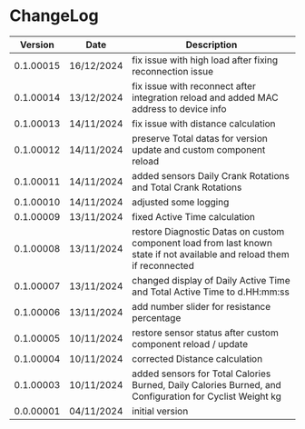 # ChangeLog

| Version | Date | Description |
| --- | --- | --- |
| 0.1.00015 | 16/12/2024 | fix issue with high load after fixing reconnection issue |
| 0.1.00014 | 13/12/2024 | fix issue with reconnect after integration reload and added MAC address to device info |
| 0.1.00013 | 14/11/2024 | fix issue with distance calculation |
| 0.1.00012 | 14/11/2024 | preserve Total datas for version update and custom component reload |
| 0.1.00011 | 14/11/2024 | added sensors Daily Crank Rotations and Total Crank Rotations |
| 0.1.00010 | 14/11/2024 | adjusted some logging |
| 0.1.00009 | 13/11/2024 | fixed Active Time calculation |
| 0.1.00008 | 13/11/2024 | restore Diagnostic Datas on custom component load from last known state if not available and reload them if reconnected |
| 0.1.00007 | 13/11/2024 | changed display of Daily Active Time and Total Active Time to d.HH:mm:ss |
| 0.1.00006 | 13/11/2024 | add number slider for resistance percentage |
| 0.1.00005 | 10/11/2024 | restore sensor status after custom component reload / update |
| 0.1.00004 | 10/11/2024 | corrected Distance calculation |
| 0.1.00003 | 10/11/2024 | added sensors for Total Calories Burned, Daily Calories Burned, and Configuration for Cyclist Weight kg |
| 0.0.00001 | 04/11/2024 | initial version |
